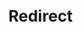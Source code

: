 ﻿---
layout: src/layouts/Redirect.astro
title: Redirect
redirect: https://octopus.com/docs/releases/index
pubDate:  2023-01-01
navSearch: false
navSitemap: false
navMenu: false
---
